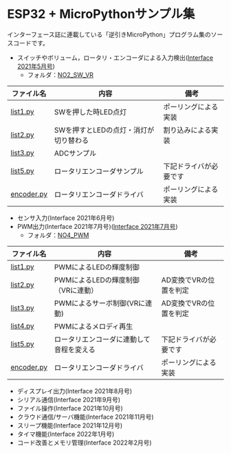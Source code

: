 # ESP32 + MicroPythonサンプル集

インターフェース誌に連載している「逆引きMicroPython」プログラム集のソースコードです。

- スイッチやボリューム，ロータリ・エンコーダによる入力検出([Interface 2021年5月号](https://interface.cqpub.co.jp/magazine/202105/))
   - フォルダ：[NO2_SW_VR](https://github.com/ESPuPy/ESP32-MicroPython-Samples/tree/master/NO2_SW_VR)

|ファイル名|内容|備考|
|-|-|-|
|[list1.py](NO2_SW_VR/list1.py)|SWを押した時LED点灯|ポーリングによる実装|
|[list2.py](NO2_SW_VR/list2.py)|SWを押すとLEDの点灯・消灯が切り替わる|割り込みによる実装|
|[list3.py](NO2_SW_VR/list3.py)|ADCサンプル|
|[list5.py](NO2_SW_VR/list4.py)|ロータリエンコーダサンプル|下記ドライバが必要です|
|[encoder.py](NO2_SW_VR/encoder.py)|ロータリエンコーダドライバ|ポーリングによる実装|

- センサ入力(Interface 2021年6月号)
- PWM出力(Interface 2021年7月号)([Interface 2021年7月号](https://interface.cqpub.co.jp/magazine/202107/))
   - フォルダ：[NO4_PWM](https://github.com/ESPuPy/ESP32-MicroPython-Samples/tree/master/NO4_PWM)
 
|ファイル名|内容|備考|
|-|-|-|
|[list1.py](NO4_PWM/list1.py)|PWMによるLEDの輝度制御||
|[list2.py](NO4_PWM/list2.py)|PWMによるLEDの輝度制御（VRに連動）|AD変換でVRの位置を判定|
|[list3.py](NO4_PWM/list3.py)|PWMによるサーボ制御(VRに連動)|AD変換でVRの位置を判定|
|[list4.py](NO4_PWM/list4.py)|PWMによるメロディ再生||
|[list5.py](NO4_PWM/list5.py)|ロータリエンコーダに連動して音程を変える|下記ドライバが必要です|
|[encoder.py](NO4_PWM/encoder.py)|ロータリエンコーダドライバ|ポーリングによる実装|

- ディスプレイ出力(Interface 2021年8月号)
- シリアル通信(Interface 2021年9月号)
- ファイル操作(Interface 2021年10月号)
- クラウド通信/サーバ機能(Interface 2021年11月号)
- スリープ機能(Interface 2021年12月号)
- タイマ機能(Interface 2022年1月号)
- コード改善とメモリ管理(Interface 2022年2月号)


